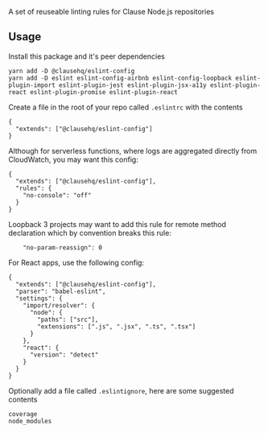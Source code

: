 A set of reuseable linting rules for Clause Node.js repositories

## Usage

Install this package and it's peer dependencies
```
yarn add -D @clausehq/eslint-config
yarn add -D eslint eslint-config-airbnb eslint-config-loopback eslint-plugin-import eslint-plugin-jest eslint-plugin-jsx-a11y eslint-plugin-react eslint-plugin-promise eslint-plugin-react
```

Create a file in the root of your repo called `.eslintrc` with the contents
```
{
  "extends": ["@clausehq/eslint-config"]
}
```

Although for serverless functions, where logs are aggregated directly from CloudWatch, you may want this config:
```
{
  "extends": ["@clausehq/eslint-config"],
  "rules": {
    "no-console": "off"
  }
}
```

Loopback 3 projects may want to add this rule for remote method declaration which by convention breaks this rule:
```
    "no-param-reassign": 0 
```

For React apps, use the following config:
```
{
  "extends": ["@clausehq/eslint-config"],
  "parser": "babel-eslint",
  "settings": {
    "import/resolver": {
      "node": {
        "paths": ["src"],
        "extensions": [".js", ".jsx", ".ts", ".tsx"]
      }
    },
    "react": {
      "version": "detect"
    }
  }
}
```

Optionally add a file called `.eslintignore`, here are some suggested contents
```
coverage
node_modules
```
